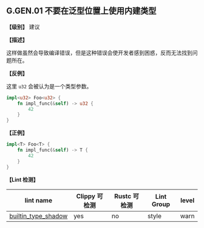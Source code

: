 
## G.GEN.01 不要在泛型位置上使用内建类型

**【级别】** 建议

**【描述】**

这样做虽然会导致编译错误，但是这种错误会使开发者感到困惑，反而无法找到问题所在。

**【反例】**

这里 `u32` 会被认为是一个类型参数。

```rust
impl<u32> Foo<u32> {
    fn impl_func(&self) -> u32 {
        42
    }
}
```

**【正例】**

```rust
impl<T> Foo<T> {
    fn impl_func(&self) -> T {
        42
    }
}
```

**【Lint 检测】**

| lint name | Clippy 可检测 | Rustc 可检测 | Lint Group | level |
| ------ | ---- | --------- | ------ | ------ | 
| [builtin_type_shadow](https://rust-lang.github.io/rust-clippy/master/#builtin_type_shadow) | yes| no | style | warn |